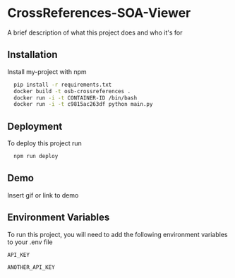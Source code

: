 
# CrossReferences-SOA-Viewer

A brief description of what this project does and who it's for


## Installation

Install my-project with npm

```bash
  pip install -r requirements.txt
  docker build -t osb-crossreferences .
  docker run -i -t CONTAINER-ID /bin/bash
  docker run -i -t c9815ac263df python main.py
```
    
## Deployment

To deploy this project run

```bash
  npm run deploy
```


## Demo

Insert gif or link to demo


## Environment Variables

To run this project, you will need to add the following environment variables to your .env file

`API_KEY`

`ANOTHER_API_KEY`
